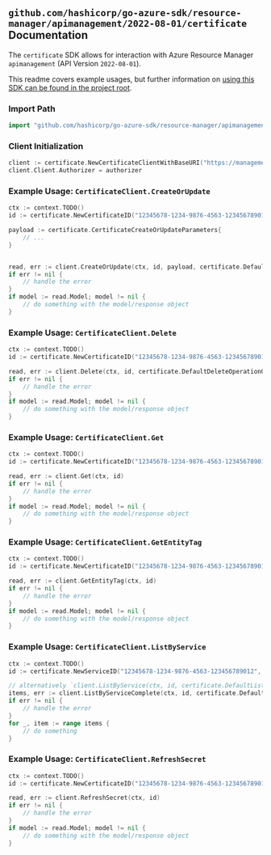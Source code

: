 
## `github.com/hashicorp/go-azure-sdk/resource-manager/apimanagement/2022-08-01/certificate` Documentation

The `certificate` SDK allows for interaction with Azure Resource Manager `apimanagement` (API Version `2022-08-01`).

This readme covers example usages, but further information on [using this SDK can be found in the project root](https://github.com/hashicorp/go-azure-sdk/tree/main/docs).

### Import Path

```go
import "github.com/hashicorp/go-azure-sdk/resource-manager/apimanagement/2022-08-01/certificate"
```


### Client Initialization

```go
client := certificate.NewCertificateClientWithBaseURI("https://management.azure.com")
client.Client.Authorizer = authorizer
```


### Example Usage: `CertificateClient.CreateOrUpdate`

```go
ctx := context.TODO()
id := certificate.NewCertificateID("12345678-1234-9876-4563-123456789012", "example-resource-group", "serviceValue", "certificateIdValue")

payload := certificate.CertificateCreateOrUpdateParameters{
	// ...
}


read, err := client.CreateOrUpdate(ctx, id, payload, certificate.DefaultCreateOrUpdateOperationOptions())
if err != nil {
	// handle the error
}
if model := read.Model; model != nil {
	// do something with the model/response object
}
```


### Example Usage: `CertificateClient.Delete`

```go
ctx := context.TODO()
id := certificate.NewCertificateID("12345678-1234-9876-4563-123456789012", "example-resource-group", "serviceValue", "certificateIdValue")

read, err := client.Delete(ctx, id, certificate.DefaultDeleteOperationOptions())
if err != nil {
	// handle the error
}
if model := read.Model; model != nil {
	// do something with the model/response object
}
```


### Example Usage: `CertificateClient.Get`

```go
ctx := context.TODO()
id := certificate.NewCertificateID("12345678-1234-9876-4563-123456789012", "example-resource-group", "serviceValue", "certificateIdValue")

read, err := client.Get(ctx, id)
if err != nil {
	// handle the error
}
if model := read.Model; model != nil {
	// do something with the model/response object
}
```


### Example Usage: `CertificateClient.GetEntityTag`

```go
ctx := context.TODO()
id := certificate.NewCertificateID("12345678-1234-9876-4563-123456789012", "example-resource-group", "serviceValue", "certificateIdValue")

read, err := client.GetEntityTag(ctx, id)
if err != nil {
	// handle the error
}
if model := read.Model; model != nil {
	// do something with the model/response object
}
```


### Example Usage: `CertificateClient.ListByService`

```go
ctx := context.TODO()
id := certificate.NewServiceID("12345678-1234-9876-4563-123456789012", "example-resource-group", "serviceValue")

// alternatively `client.ListByService(ctx, id, certificate.DefaultListByServiceOperationOptions())` can be used to do batched pagination
items, err := client.ListByServiceComplete(ctx, id, certificate.DefaultListByServiceOperationOptions())
if err != nil {
	// handle the error
}
for _, item := range items {
	// do something
}
```


### Example Usage: `CertificateClient.RefreshSecret`

```go
ctx := context.TODO()
id := certificate.NewCertificateID("12345678-1234-9876-4563-123456789012", "example-resource-group", "serviceValue", "certificateIdValue")

read, err := client.RefreshSecret(ctx, id)
if err != nil {
	// handle the error
}
if model := read.Model; model != nil {
	// do something with the model/response object
}
```
